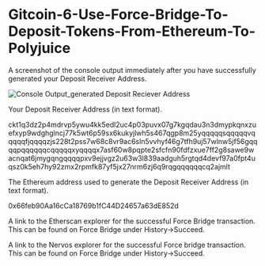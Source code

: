 
# Gitcoin-6-Use-Force-Bridge-To-Deposit-Tokens-From-Ethereum-To-Polyjuice

A screenshot of the console output immediately after you have successfully generated your Deposit Receiver Address.

![Console Output_generated Deposit Reciever Address](https://user-images.githubusercontent.com/6120288/128824896-1827dfea-ab3f-45e6-afd8-de505ba1aab9.png)

Your Deposit Receiver Address (in text format).

ckt1q3dz2p4mdrvp5ywu4kk5edl2uc4p03puvx07g7kgqdau3n3dmypkqnxzuefxyp9wdghglncj77k5wt6p59sx6kukyjlwh5s467qgp8m25yqqqqqsqqqqqvqqqqqfjqqqqzjs228t2pss7w68c8vr9ac6sln5vvhyf46g7tfh9uj57wlnw5jf56gqqqqpqqqqqqcqqqqqxyqqqqx7asf60w8pqpte2sfcfn90fdfzxue7ff2g8sawe9wacnqat6jmygqngqqqqpxv9ejjvgz2u63w3l839aadguh5rgtqd4devf97a0fpt4uqsz0k5eh7hy92zmx2rpmfk87yf5jx27nrm6zj6q9rqgqqqqqqcq2ajmlt


The Ethereum address used to generate the Deposit Receiver Address (in text format).

0x66feb90Aa16cCa18769b1fC44D24657a63dE852d


A link to the Etherscan explorer for the successful Force Bridge transaction. This can be found on Force Bridge under History→Succeed.

A link to the Nervos explorer for the successful Force bridge transaction. This can be found on Force Bridge under History→Succeed.
